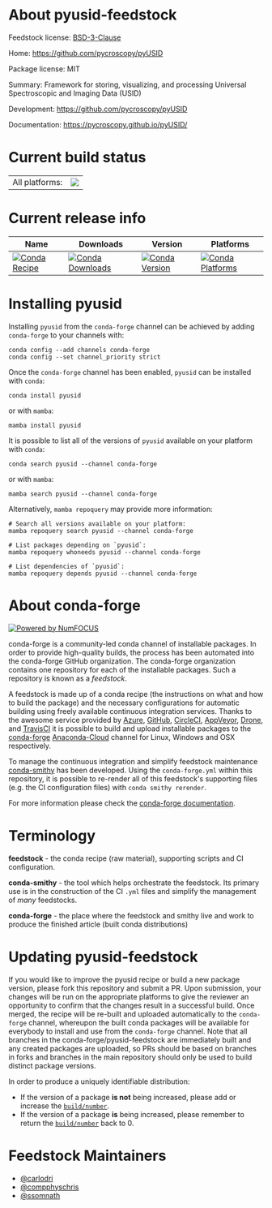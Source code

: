 About pyusid-feedstock
======================

Feedstock license: [BSD-3-Clause](https://github.com/conda-forge/pyusid-feedstock/blob/main/LICENSE.txt)

Home: https://github.com/pycroscopy/pyUSID

Package license: MIT

Summary: Framework for storing, visualizing, and processing Universal Spectroscopic and Imaging Data (USID)

Development: https://github.com/pycroscopy/pyUSID

Documentation: https://pycroscopy.github.io/pyUSID/

Current build status
====================


<table><tr><td>All platforms:</td>
    <td>
      <a href="https://dev.azure.com/conda-forge/feedstock-builds/_build/latest?definitionId=4561&branchName=main">
        <img src="https://dev.azure.com/conda-forge/feedstock-builds/_apis/build/status/pyusid-feedstock?branchName=main">
      </a>
    </td>
  </tr>
</table>

Current release info
====================

| Name | Downloads | Version | Platforms |
| --- | --- | --- | --- |
| [![Conda Recipe](https://img.shields.io/badge/recipe-pyusid-green.svg)](https://anaconda.org/conda-forge/pyusid) | [![Conda Downloads](https://img.shields.io/conda/dn/conda-forge/pyusid.svg)](https://anaconda.org/conda-forge/pyusid) | [![Conda Version](https://img.shields.io/conda/vn/conda-forge/pyusid.svg)](https://anaconda.org/conda-forge/pyusid) | [![Conda Platforms](https://img.shields.io/conda/pn/conda-forge/pyusid.svg)](https://anaconda.org/conda-forge/pyusid) |

Installing pyusid
=================

Installing `pyusid` from the `conda-forge` channel can be achieved by adding `conda-forge` to your channels with:

```
conda config --add channels conda-forge
conda config --set channel_priority strict
```

Once the `conda-forge` channel has been enabled, `pyusid` can be installed with `conda`:

```
conda install pyusid
```

or with `mamba`:

```
mamba install pyusid
```

It is possible to list all of the versions of `pyusid` available on your platform with `conda`:

```
conda search pyusid --channel conda-forge
```

or with `mamba`:

```
mamba search pyusid --channel conda-forge
```

Alternatively, `mamba repoquery` may provide more information:

```
# Search all versions available on your platform:
mamba repoquery search pyusid --channel conda-forge

# List packages depending on `pyusid`:
mamba repoquery whoneeds pyusid --channel conda-forge

# List dependencies of `pyusid`:
mamba repoquery depends pyusid --channel conda-forge
```


About conda-forge
=================

[![Powered by
NumFOCUS](https://img.shields.io/badge/powered%20by-NumFOCUS-orange.svg?style=flat&colorA=E1523D&colorB=007D8A)](https://numfocus.org)

conda-forge is a community-led conda channel of installable packages.
In order to provide high-quality builds, the process has been automated into the
conda-forge GitHub organization. The conda-forge organization contains one repository
for each of the installable packages. Such a repository is known as a *feedstock*.

A feedstock is made up of a conda recipe (the instructions on what and how to build
the package) and the necessary configurations for automatic building using freely
available continuous integration services. Thanks to the awesome service provided by
[Azure](https://azure.microsoft.com/en-us/services/devops/), [GitHub](https://github.com/),
[CircleCI](https://circleci.com/), [AppVeyor](https://www.appveyor.com/),
[Drone](https://cloud.drone.io/welcome), and [TravisCI](https://travis-ci.com/)
it is possible to build and upload installable packages to the
[conda-forge](https://anaconda.org/conda-forge) [Anaconda-Cloud](https://anaconda.org/)
channel for Linux, Windows and OSX respectively.

To manage the continuous integration and simplify feedstock maintenance
[conda-smithy](https://github.com/conda-forge/conda-smithy) has been developed.
Using the ``conda-forge.yml`` within this repository, it is possible to re-render all of
this feedstock's supporting files (e.g. the CI configuration files) with ``conda smithy rerender``.

For more information please check the [conda-forge documentation](https://conda-forge.org/docs/).

Terminology
===========

**feedstock** - the conda recipe (raw material), supporting scripts and CI configuration.

**conda-smithy** - the tool which helps orchestrate the feedstock.
                   Its primary use is in the construction of the CI ``.yml`` files
                   and simplify the management of *many* feedstocks.

**conda-forge** - the place where the feedstock and smithy live and work to
                  produce the finished article (built conda distributions)


Updating pyusid-feedstock
=========================

If you would like to improve the pyusid recipe or build a new
package version, please fork this repository and submit a PR. Upon submission,
your changes will be run on the appropriate platforms to give the reviewer an
opportunity to confirm that the changes result in a successful build. Once
merged, the recipe will be re-built and uploaded automatically to the
`conda-forge` channel, whereupon the built conda packages will be available for
everybody to install and use from the `conda-forge` channel.
Note that all branches in the conda-forge/pyusid-feedstock are
immediately built and any created packages are uploaded, so PRs should be based
on branches in forks and branches in the main repository should only be used to
build distinct package versions.

In order to produce a uniquely identifiable distribution:
 * If the version of a package **is not** being increased, please add or increase
   the [``build/number``](https://docs.conda.io/projects/conda-build/en/latest/resources/define-metadata.html#build-number-and-string).
 * If the version of a package **is** being increased, please remember to return
   the [``build/number``](https://docs.conda.io/projects/conda-build/en/latest/resources/define-metadata.html#build-number-and-string)
   back to 0.

Feedstock Maintainers
=====================

* [@carlodri](https://github.com/carlodri/)
* [@compphyschris](https://github.com/compphyschris/)
* [@ssomnath](https://github.com/ssomnath/)

